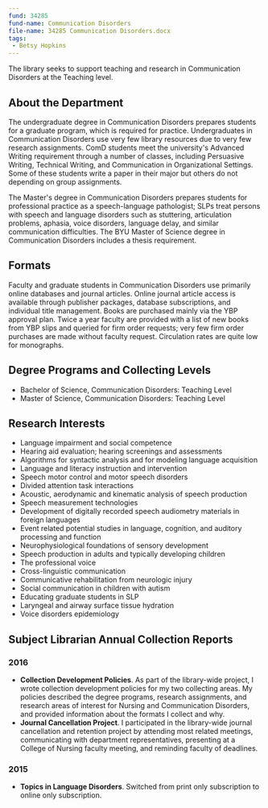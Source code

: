 ```yaml
---
fund: 34285
fund-name: Communication Disorders
file-name: 34285 Communication Disorders.docx
tags:
 - Betsy Hopkins
---
```


The library seeks to support teaching and research in Communication Disorders at the Teaching level.

## About the Department

The undergraduate degree in Communication Disorders prepares students for a graduate program, which is required for practice. Undergraduates in Communication Disorders use very few library resources due to very few research assignments. ComD students meet the university's Advanced Writing requirement through a number of classes, including Persuasive Writing, Technical Writing, and Communication in Organizational Settings. Some of these students write a paper in their major but others do not depending on group assignments.

The Master's degree in Communication Disorders prepares students for professional practice as a speech-language pathologist; SLPs treat persons with speech and language disorders such as stuttering, articulation problems, aphasia, voice disorders, language delay, and similar communication difficulties. The BYU Master of Science degree in Communication Disorders includes a thesis requirement.

## Formats

Faculty and graduate students in Communication Disorders use primarily online databases and journal articles. Online journal article access is available through publisher packages, database subscriptions, and individual title management. Books are purchased mainly via the YBP approval plan. Twice a year faculty are provided with a list of new books from YBP slips and queried for firm order requests; very few firm order purchases are made without faculty request. Circulation rates are quite low for monographs.

## Degree Programs and Collecting Levels

- Bachelor of Science, Communication Disorders: Teaching Level
- Master of Science, Communication Disorders: Teaching Level

## Research Interests

- Language impairment and social competence
- Hearing aid evaluation; hearing screenings and assessments
- Algorithms for syntactic analysis and for modeling language acquisition
- Language and literacy instruction and intervention
- Speech motor control and motor speech disorders
- Divided attention task interactions
- Acoustic, aerodynamic and kinematic analysis of speech production
- Speech measurement technologies
- Development of digitally recorded speech audiometry materials in foreign languages
- Event related potential studies in language, cognition, and auditory processing and function
- Neurophysiological foundations of sensory development
- Speech production in adults and typically developing children
- The professional voice
- Cross-linguistic communication
- Communicative rehabilitation from neurologic injury
- Social communication in children with autism
- Educating graduate students in SLP
- Laryngeal and airway surface tissue hydration
- Voice disorders epidemiology

## Subject Librarian Annual Collection Reports

### 2016

- **Collection Development Policies**. As part of the library-wide project, I wrote collection development policies for my two collecting areas. My policies described the degree programs, research assignments, and research areas of interest for Nursing and Communication Disorders, and provided information about the formats I collect and why.
- **Journal Cancellation Project**. I participated in the library-wide journal cancellation and retention project by attending most related meetings, communicating with department representatives, presenting at a College of Nursing faculty meeting, and reminding faculty of deadlines.

### 2015

- **Topics in Language Disorders**. Switched from print only subscription to online only subscription.
